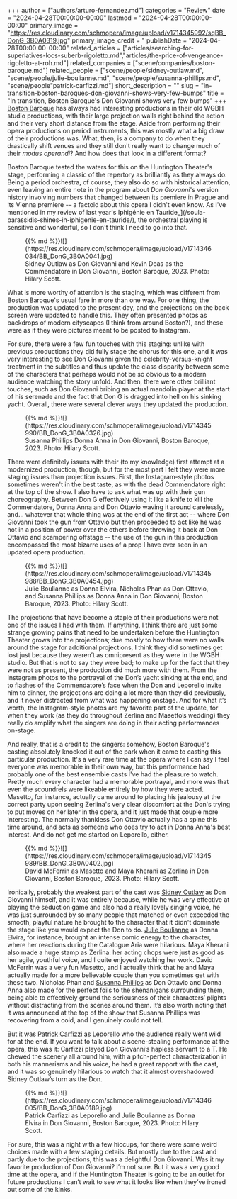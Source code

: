 +++
author = ["authors/arturo-fernandez.md"]
categories = "Review"
date = "2024-04-28T00:00:00-00:00"
lastmod = "2024-04-28T00:00:00-00:00"
primary_image = "https://res.cloudinary.com/schmopera/image/upload/v1714345992/sqBB_DonG_3B0A0319.jpg"
primary_image_credit = "
publishDate = "2024-04-28T00:00:00-00:00"
related_articles = ["articles/searching-for-superlatives-locs-suberb-rigoletto.md","articles/the-price-of-vengeance-rigoletto-at-roh.md"]
related_companies = ["scene/companies/boston-baroque.md"]
related_people = ["scene/people/sidney-outlaw.md", "scene/people/julie-boulianne.md", "scene/people/susanna-phillips.md", "scene/people"patrick-carfizzi.md"]
short_description = ""
slug = "in-transition-boston-baroques-don-giovanni-shows-very-few-bumps"
title = "In transition, Boston Baroque's Don Giovanni shows very few bumps"
+++
[Boston Baroque](/scene/people/boston-baroque/) has always had interesting productions in their old WGBH studio productions, with their large projection walls right behind the action and their very short distance from the stage. Aside from performing their opera productions on period instruments, this was mostly what a big draw of their productions was. What, then, is a company to do when they drastically shift venues and they still don't really want to change much of their _modus operandi_? And how does that look in a different format?

Boston Baroque tested the waters for this on the Huntington Theater's stage, performing a classic of the repertory as brilliantly as they always do. Being a period orchestra, of course, they also do so with historical attention, even leaving an entire note in the program about _Don Giovanni_'s version history involving numbers that changed between its premiere in Prague and its Vienna premiere -– a factoid about this opera I didn't even know. As I've mentioned in my review of last year's Iphigénie en Tauride_](/soula-parassidis-shines-in-iphigenie-en-tauride/), the orchestral playing is sensitive and wonderful, so I don't think I need to go into that.

<figure data-type="image">{{% md %}}![](https://res.cloudinary.com/schmopera/image/upload/v1714346034/BB_DonG_3B0A0041.jpg)
<figcaption>Sidney Outlaw as Don Giovanni and Kevin Deas as the Commendatore in Don Giovanni, Boston Baroque, 2023. Photo: Hilary Scott.</figcaption>
</figure>

What is more worthy of attention is the staging, which was different from Boston Baroque's usual fare in more than one way. For one thing, the production was updated to the present day, and the projections on the back screen were updated to handle this. They often presented photos as backdrops of modern cityscapes (I think from around Boston?), and these were as if they were pictures meant to be posted to Instagram.

For sure, there were a few fun touches with this staging: unlike with previous productions they did fully stage the chorus for this one, and it was very interesting to see Don Giovanni given the celebrity-versus-knight treatment in the subtitles and thus update the class disparity between some of the characters that perhaps would not be so obvious to a modern audience watching the story unfold. And then, there were other brilliant touches, such as Don Giovanni bribing an actual mandolin player at the start of his serenade and the fact that Don G is dragged into hell on his sinking yacht. Overall, there were several clever ways they updated the production.

<figure data-type="image">{{% md %}}![](https://res.cloudinary.com/schmopera/image/upload/v1714345990/BB_DonG_3B0A0326.jpg)
<figcaption>Susanna Phillips Donna Anna in Don Giovanni, Boston Baroque, 2023. Photo: Hilary Scott.</figcaption>
</figure>

There were definitely issues with their (to my knowledge) first attempt at a modernized production, though, but for the most part I felt they were more staging issues than projection issues. First, the Instagram-style photos sometimes weren't in the best taste, as with the dead Commendatore right at the top of the show. I also have to ask what was up with their gun choreography. Between Don G effectively using it like a knife to kill the Commendatore, Donna Anna and Don Ottavio waving it around carelessly, and… whatever that whole thing was at the end of the first act -- where Don Giovanni took the gun from Ottavio but then proceeded to act like he was not in a position of power over the others before throwing it back at Don Ottavio and scampering offstage -- the use of the gun in this production encompassed the most bizarre uses of a prop I have ever seen in an updated opera production.

<figure data-type="image">{{% md %}}![](https://res.cloudinary.com/schmopera/image/upload/v1714345988/BB_DonG_3B0A0454.jpg)
<figcaption>Julie Boulianne as Donna Elvira, Nicholas Phan as Don Ottavio, and Susanna Phillips as Donna Anna in Don Giovanni, Boston Baroque, 2023. Photo: Hilary Scott.</figcaption>
</figure>

The projections that have become a staple of their productions were not one of the issues I had with them. If anything, I think there are just some strange growing pains that need to be undertaken before the Huntington Theater grows into the projections; due mostly to how there were no walls around the stage for additional projections, I think they did sometimes get lost just because they weren’t as omnipresent as they were in the WGBH studio. But that is not to say they were bad; to make up for the fact that they were not as present, the production did much more with them. From the Instagram photos to the portrayal of the Don’s yacht sinking at the end, and to flashes of the Commendatore’s face when the Don and Leporello invite him to dinner, the projections are doing a lot more than they did previously, and it never distracted from what was happening onstage. And for what it’s worth, the Instagram-style photos are my favorite part of the update, for when they work (as they do throughout Zerlina and Masetto’s wedding) they really do amplify what the singers are doing in their acting performances on-stage.

And really, that is a credit to the singers: somehow, Boston Baroque's casting absolutely knocked it out of the park when it came to casting this particular production. It's a very rare time at the opera where I can say I feel everyone was memorable in their own way, but this performance had probably one of the best ensemble casts I've had the pleasure to watch. Pretty much every character had a memorable portrayal, and more was that even the scoundrels were likeable entirely by how they were acted. Masetto, for instance, actually came around to placing his jealousy at the correct party upon seeing Zerlina's very clear discomfort at the Don's trying to put moves on her later in the opera, and it just made that couple more interesting. The normally thankless Don Ottavio actually has a spine this time around, and acts as someone who does try to act in Donna Anna's best interest. And do not get me started on Leporello, either.

<figure data-type="image">{{% md %}}![](https://res.cloudinary.com/schmopera/image/upload/v1714345989/BB_DonG_3B0A0402.jpg)
<figcaption>David McFerrin as Masetto and Maya Kherani as Zerlina in Don Giovanni, Boston Baroque, 2023. Photo: Hilary Scott.</figcaption>
</figure>

Ironically, probably the weakest part of the cast was [Sidney Outlaw](/scene/people/sidney-outlaw/) as Don Giovanni himself, and it was entirely because, while he was very effective at playing the seduction game and also had a really lovely singing voice, he was just surrounded by so many people that matched or even exceeded the smooth, playful nature he brought to the character that it didn't dominate the stage like you would expect the Don to do. [Julie Boulianne](/scene/people/julie-boulianne/) as Donna Elvira, for instance, brought an intense comic energy to the character, where her reactions during the Catalogue Aria were hilarious. Maya Kherani also made a huge stamp as Zerlina: her acting chops were just as good as her agile, youthful voice, and I quite enjoyed watching her work. David McFerrin was a very fun Masetto, and I actually think that he and Maya actually made for a more believable couple than you sometimes get with these two. Nicholas Phan and [Susanna Phillips](/scene/people/susanna-phillips/) as Don Ottavio and Donna Anna also made for the perfect foils to the shenanigans surrounding them, being able to effectively ground the seriousness of their characters’ plights without distracting from the scenes around them. It’s also worth noting that it was announced at the top of the show that Susanna Phillips was recovering from a cold, and I genuinely could not tell. 

But it was [Patrick Carfizzi](/scene/people/patrick-carfizzi/) as Leporello who the audience really went wild for at the end. If you want to talk about a scene-stealing performance at the opera, this was it: Carfizzi played Don Giovanni’s hapless servant to a T. He chewed the scenery all around him, with a pitch-perfect characterization in both his mannerisms and his voice, he had a great rapport with the cast, and it was so genuinely hilarious to watch that it almost overshadowed Sidney Outlaw’s turn as the Don.

<figure data-type="image">{{% md %}}![](https://res.cloudinary.com/schmopera/image/upload/v1714346005/BB_DonG_3B0A0189.jpg)
<figcaption>Patrick Carfizzi as Leporello and Julie Boulianne as Donna Elvira in Don Giovanni, Boston Baroque, 2023. Photo: Hilary Scott.</figcaption>
</figure>

For sure, this was a night with a few hiccups, for there were some weird choices made with a few staging details. But mostly due to the cast and partly due to the projections, this was a delightful Don Giovanni. Was it my favorite production of Don Giovanni? I’m not sure. But it was a very good time at the opera, and if the Huntington Theater is going to be an outlet for future productions I can’t wait to see what it looks like when they’ve ironed out some of the kinks.
